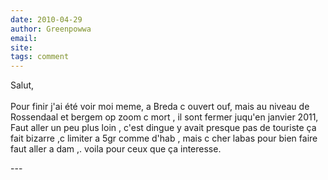 ```yaml
---
date: 2010-04-29
author: Greenpowwa
email: 
site: 
tags: comment
---
```


<p>Salut,<br />
<br />
Pour finir j'ai été voir moi meme, a Breda c ouvert ouf, mais au niveau de Rossendaal et bergem op zoom c mort , il sont fermer juqu'en janvier 2011, Faut aller un peu plus loin , c'est dingue y avait presque pas de touriste ça fait bizarre ,c limiter a 5gr comme d'hab  , mais c cher labas pour bien faire faut aller a dam ,. voila pour ceux que ça interesse. </p>
---